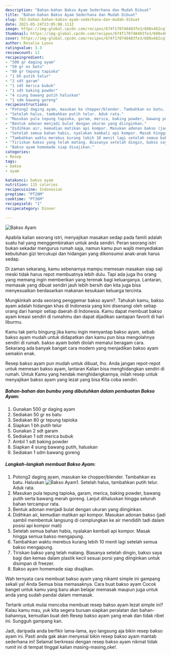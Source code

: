 ```yaml
---
description: "Bahan-bahan Bakso Ayam Sederhana dan Mudah Dibuat"
title: "Bahan-bahan Bakso Ayam Sederhana dan Mudah Dibuat"
slug: 783-bahan-bahan-bakso-ayam-sederhana-dan-mudah-dibuat
date: 2021-05-24T23:05:08.111Z
image: https://img-global.cpcdn.com/recipes/674f170748483fe3/680x482cq70/bakso-ayam-foto-resep-utama.jpg
thumbnail: https://img-global.cpcdn.com/recipes/674f170748483fe3/680x482cq70/bakso-ayam-foto-resep-utama.jpg
cover: https://img-global.cpcdn.com/recipes/674f170748483fe3/680x482cq70/bakso-ayam-foto-resep-utama.jpg
author: Rosalie Lyons
ratingvalue: 3.3
reviewcount: 12
recipeingredient:
- "500 gr daging ayam"
- "50 gr es batu"
- "80 gr tepung tapioka"
- "1 bh putih telur"
- "2 sdt garam"
- "1 sdt merica bubuk"
- "1 sdt baking powder"
- "4 siung bawang putih haluskan"
- "1 sdm bawang goreng"
recipeinstructions:
- "Potong2 daging ayam, masukan ke chopper/blender. Tambahkan es batu. Haluskan"
- "Setelah halus, tambahkan putih telur. Aduk rata."
- "Masukan pula tepung tapioka, garam, merica, baking powder, bawang putih serta bawang merah goreng. Lanjut dihaluskan hingga seluruh bahan tercampur rata."
- "Bentuk adonan menjadi bulat dengan ukuran yang diinginkan."
- "Didihkan air, kemudian matikan api kompor. Masukan adonan bakso (jadi sambil membentuk langsung di cemplungkan ke air mendidih tadi dalam posisi api kompor mati)"
- "Setelah semua bahan habis, nyalakan kembali api kompor. Masak hingga semua bakso mengapung."
- "Tambahkan waktu merebus kurang lebih 10 menit lagi setelah semua bakso mengapung."
- "Tiriskan bakso yang telah matang. Biasanya setelah dingin, bakso saya bagi dan kemas dalam plastik kecil sesuai porsi yang diinginkan untuk disimpan di freezer."
- "Bakso ayam homemade siap disajikan."
categories:
- Resep
tags:
- bakso
- ayam

katakunci: bakso ayam 
nutrition: 115 calories
recipecuisine: Indonesian
preptime: "PT20M"
cooktime: "PT36M"
recipeyield: "1"
recipecategory: Dinner

---
```



![Bakso Ayam](https://img-global.cpcdn.com/recipes/674f170748483fe3/680x482cq70/bakso-ayam-foto-resep-utama.jpg)

Apabila kalian seorang istri, menyajikan masakan sedap pada famili adalah suatu hal yang menggembirakan untuk anda sendiri. Peran seorang istri bukan sekadar mengurus rumah saja, namun kamu pun wajib menyediakan kebutuhan gizi tercukupi dan hidangan yang dikonsumsi anak-anak harus sedap.

Di zaman  sekarang, kamu sebenarnya mampu memesan masakan siap saji meski tidak harus repot membuatnya lebih dulu. Tapi ada juga lho orang yang memang ingin memberikan yang terenak bagi keluarganya. Lantaran, memasak yang dibuat sendiri jauh lebih bersih dan kita juga bisa menyesuaikan berdasarkan makanan kesukaan keluarga tercinta. 



Mungkinkah anda seorang penggemar bakso ayam?. Tahukah kamu, bakso ayam adalah hidangan khas di Indonesia yang kini disenangi oleh setiap orang dari hampir setiap daerah di Indonesia. Kamu dapat membuat bakso ayam kreasi sendiri di rumahmu dan dapat dijadikan santapan favorit di hari liburmu.

Kamu tak perlu bingung jika kamu ingin menyantap bakso ayam, sebab bakso ayam mudah untuk didapatkan dan kamu pun bisa mengolahnya sendiri di rumah. bakso ayam boleh diolah memalui beragam cara. Sekarang ada banyak banget cara modern yang menjadikan bakso ayam semakin enak.

Resep bakso ayam pun mudah untuk dibuat, lho. Anda jangan repot-repot untuk memesan bakso ayam, lantaran Kalian bisa menghidangkan sendiri di rumah. Untuk Kamu yang hendak menghidangkannya, inilah resep untuk menyajikan bakso ayam yang lezat yang bisa Kita coba sendiri.

<!--inarticleads1-->

##### Bahan-bahan dan bumbu yang dibutuhkan dalam pembuatan Bakso Ayam:

1. Gunakan 500 gr daging ayam
1. Sediakan 50 gr es batu
1. Sediakan 80 gr tepung tapioka
1. Siapkan 1 bh putih telur
1. Gunakan 2 sdt garam
1. Sediakan 1 sdt merica bubuk
1. Ambil 1 sdt baking powder
1. Siapkan 4 siung bawang putih, haluskan
1. Sediakan 1 sdm bawang goreng




<!--inarticleads2-->

##### Langkah-langkah membuat Bakso Ayam:

1. Potong2 daging ayam, masukan ke chopper/blender. Tambahkan es batu. Haluskan
<img src="https://img-global.cpcdn.com/steps/1e611c06f1d17114/160x128cq70/bakso-ayam-langkah-memasak-1-foto.jpg" alt="Bakso Ayam">1. Setelah halus, tambahkan putih telur. Aduk rata.
1. Masukan pula tepung tapioka, garam, merica, baking powder, bawang putih serta bawang merah goreng. Lanjut dihaluskan hingga seluruh bahan tercampur rata.
1. Bentuk adonan menjadi bulat dengan ukuran yang diinginkan.
1. Didihkan air, kemudian matikan api kompor. Masukan adonan bakso (jadi sambil membentuk langsung di cemplungkan ke air mendidih tadi dalam posisi api kompor mati)
1. Setelah semua bahan habis, nyalakan kembali api kompor. Masak hingga semua bakso mengapung.
1. Tambahkan waktu merebus kurang lebih 10 menit lagi setelah semua bakso mengapung.
1. Tiriskan bakso yang telah matang. Biasanya setelah dingin, bakso saya bagi dan kemas dalam plastik kecil sesuai porsi yang diinginkan untuk disimpan di freezer.
1. Bakso ayam homemade siap disajikan.




Wah ternyata cara membuat bakso ayam yang nikamt simple ini gampang sekali ya! Anda Semua bisa memasaknya. Cara buat bakso ayam Cocok banget untuk kamu yang baru akan belajar memasak maupun juga untuk anda yang sudah pandai dalam memasak.

Tertarik untuk mulai mencoba membuat resep bakso ayam lezat simple ini? Kalau kamu mau, yuk kita segera buruan siapkan peralatan dan bahan-bahannya, kemudian buat deh Resep bakso ayam yang enak dan tidak ribet ini. Sungguh gampang kan. 

Jadi, daripada anda berfikir lama-lama, ayo langsung aja bikin resep bakso ayam ini. Pasti anda gak akan menyesal bikin resep bakso ayam mantab sederhana ini! Selamat berkreasi dengan resep bakso ayam nikmat tidak rumit ini di tempat tinggal kalian masing-masing,oke!.

